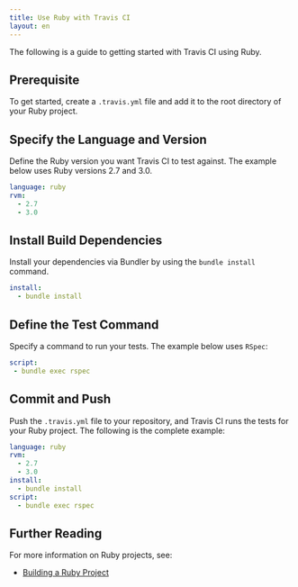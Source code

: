 ```yaml
---
title: Use Ruby with Travis CI
layout: en
---
```


The following is a guide to getting started with Travis CI using Ruby.

## Prerequisite
To get started, create a `.travis.yml` file and add it to the root directory of your Ruby project.

## Specify the Language and Version
Define the Ruby version you want Travis CI to test against. The example below uses Ruby versions 2.7 and 3.0.

```yaml
language: ruby
rvm:
  - 2.7
  - 3.0
```

## Install Build Dependencies
Install your dependencies via Bundler by using the `bundle install` command. 

```yaml
install:
  - bundle install
``` 

## Define the Test Command
Specify a command to run your tests. The example below uses `RSpec`:

 ```yaml
script:
  - bundle exec rspec
 ```

## Commit and Push 
Push the `.travis.yml` file to your repository, and Travis CI runs the tests for your Ruby project. The following is the complete example:

```yaml
language: ruby
rvm:
  - 2.7
  - 3.0
install:
  - bundle install
script:
  - bundle exec rspec
```

## Further Reading
For more information on Ruby projects, see:
* [Building a Ruby Project](/user/languages/ruby/)
